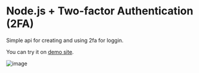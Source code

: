 # Node.js + Two-factor Authentication (2FA)

Simple api for creating and using 2fa for loggin.

You can try it on [demo site](https://twofa-node.onrender.com/login).

![image](https://github.com/hirurg-lybitel/node-2fa-pnpm/assets/11502258/9f07ab71-b343-40dd-9b03-32ab0ac1928e)


